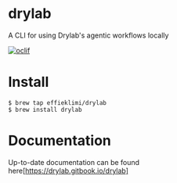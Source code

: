 drylab
=================

A CLI for using Drylab's agentic workflows locally


[![oclif](https://img.shields.io/badge/cli-oclif-brightgreen.svg)](https://oclif.io)

<!-- toc -->
<!-- * [Install](#install)
* [Usage](#usage)
* [Commands](#commands)  -->
<!-- tocstop -->
# Install
<!-- install -->
```sh-session
$ brew tap effieklimi/drylab
$ brew install drylab
```
# Documentation
Up-to-date documentation can be found here[https://drylab.gitbook.io/drylab]
